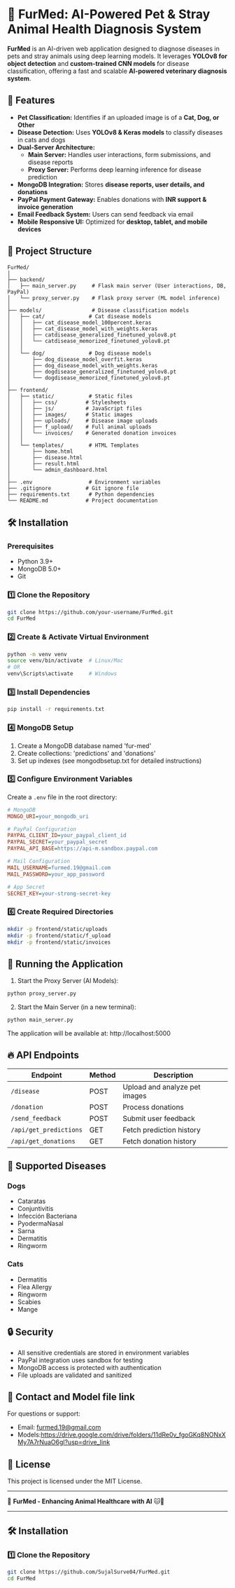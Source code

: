 # 🐾 FurMed: AI-Powered Pet & Stray Animal Health Diagnosis System

**FurMed** is an AI-driven web application designed to diagnose diseases in pets and stray animals using deep learning models. It leverages **YOLOv8 for object detection** and **custom-trained CNN models** for disease classification, offering a fast and scalable **AI-powered veterinary diagnosis system**.

## 🚀 Features

- **Pet Classification:** Identifies if an uploaded image is of a **Cat, Dog, or Other**
- **Disease Detection:** Uses **YOLOv8 & Keras models** to classify diseases in cats and dogs
- **Dual-Server Architecture:**
  - **Main Server:** Handles user interactions, form submissions, and disease reports
  - **Proxy Server:** Performs deep learning inference for disease prediction
- **MongoDB Integration:** Stores **disease reports, user details, and donations**
- **PayPal Payment Gateway:** Enables donations with **INR support & invoice generation**
- **Email Feedback System:** Users can send feedback via email
- **Mobile Responsive UI:** Optimized for **desktop, tablet, and mobile devices**

## 📁 Project Structure

```
FurMed/
│
├── backend/
│   ├── main_server.py     # Flask main server (User interactions, DB, PayPal)
│   └── proxy_server.py    # Flask proxy server (ML model inference)
│
├── models/                # Disease classification models
│   ├── cat/              # Cat disease models
│   │   ├── cat_disease_model_100percent.keras
│   │   ├── cat_disease_model_with_weights.keras
│   │   ├── catdisease_generalized_finetuned_yolov8.pt
│   │   └── catdisease_memorized_finetuned_yolov8.pt
│   │
│   └── dog/              # Dog disease models
│       ├── dog_disease_model_overfit.keras
│       ├── dog_disease_model_with_weights.keras
│       ├── dogdisease_generalized_finetuned_yolov8.pt
│       └── dogdisease_memorized_finetuned_yolov8.pt
│
├── frontend/
│   ├── static/           # Static files
│   │   ├── css/         # Stylesheets
│   │   ├── js/          # JavaScript files
│   │   ├── images/      # Static images
│   │   ├── uploads/     # Disease image uploads
│   │   ├── f_upload/    # Full animal uploads
│   │   └── invoices/    # Generated donation invoices
│   │
│   └── templates/        # HTML Templates
│       ├── home.html
│       ├── disease.html
│       ├── result.html
│       └── admin_dashboard.html
│
├── .env                  # Environment variables
├── .gitignore           # Git ignore file
├── requirements.txt      # Python dependencies
└── README.md            # Project documentation
```

## 🛠 Installation

### Prerequisites

- Python 3.9+
- MongoDB 5.0+
- Git

### 1️⃣ Clone the Repository

```sh
git clone https://github.com/your-username/FurMed.git
cd FurMed
```

### 2️⃣ Create & Activate Virtual Environment

```sh
python -m venv venv
source venv/bin/activate  # Linux/Mac
# OR
venv\Scripts\activate     # Windows
```

### 3️⃣ Install Dependencies

```sh
pip install -r requirements.txt
```

### 4️⃣ MongoDB Setup

1. Create a MongoDB database named 'fur-med'
2. Create collections: 'predictions' and 'donations'
3. Set up indexes (see mongodbsetup.txt for detailed instructions)

### 5️⃣ Configure Environment Variables

Create a `.env` file in the root directory:

```ini
# MongoDB
MONGO_URI=your_mongodb_uri

# PayPal Configuration
PAYPAL_CLIENT_ID=your_paypal_client_id
PAYPAL_SECRET=your_paypal_secret
PAYPAL_API_BASE=https://api-m.sandbox.paypal.com

# Mail Configuration
MAIL_USERNAME=furmed.19@gmail.com
MAIL_PASSWORD=your_app_password

# App Secret
SECRET_KEY=your-strong-secret-key
```

### 6️⃣ Create Required Directories

```sh
mkdir -p frontend/static/uploads
mkdir -p frontend/static/f_upload
mkdir -p frontend/static/invoices
```

## 🚀 Running the Application

1. Start the Proxy Server (AI Models):
```sh
python proxy_server.py
```

2. Start the Main Server (in a new terminal):
```sh
python main_server.py
```

The application will be available at: http://localhost:5000

## 🔥 API Endpoints

| Endpoint | Method | Description |
|----------|--------|-------------|
| `/disease` | POST | Upload and analyze pet images |
| `/donation` | POST | Process donations |
| `/send_feedback` | POST | Submit user feedback |
| `/api/get_predictions` | GET | Fetch prediction history |
| `/api/get_donations` | GET | Fetch donation history |

## 🤖 Supported Diseases

### Dogs
- Cataratas
- Conjuntivitis
- Infección Bacteriana
- PyodermaNasal
- Sarna
- Dermatitis
- Ringworm

### Cats
- Dermatitis
- Flea Allergy
- Ringworm
- Scabies
- Mange

## 🔒 Security

- All sensitive credentials are stored in environment variables
- PayPal integration uses sandbox for testing
- MongoDB access is protected with authentication
- File uploads are validated and sanitized

## 📧 Contact and Model file link

For questions or support:
- Email: furmed.19@gmail.com
- Models:https://drive.google.com/drive/folders/11dRe0v_fgoGKq8NONxXMy7A7rNuaO6gl?usp=drive_link

## 📄 License

This project is licensed under the MIT License.

---
🐾 **FurMed - Enhancing Animal Healthcare with AI** 🐱🐶

---

## 🛠 Installation

### 1️⃣ **Clone the Repository**
```sh
git clone https://github.com/SujalSurve04/FurMed.git
cd FurMed
